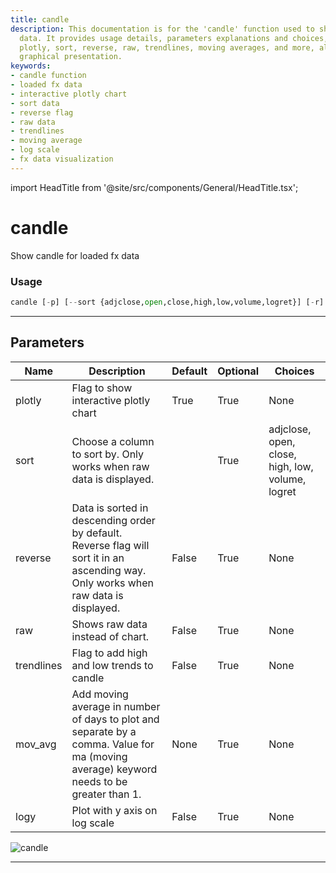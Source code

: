 ```yaml
---
title: candle
description: This documentation is for the 'candle' function used to show loaded fx
  data. It provides usage details, parameters explanations and choices, including
  plotly, sort, reverse, raw, trendlines, moving averages, and more, along with a
  graphical presentation.
keywords:
- candle function
- loaded fx data
- interactive plotly chart
- sort data
- reverse flag
- raw data
- trendlines
- moving average
- log scale
- fx data visualization
---
```


import HeadTitle from '@site/src/components/General/HeadTitle.tsx';

<HeadTitle title="candle - Forex - Reference | OpenBB Terminal Docs" />

# candle

Show candle for loaded fx data

### Usage

```python
candle [-p] [--sort {adjclose,open,close,high,low,volume,logret}] [-r] [--raw] [-t] [--ma MOV_AVG] [--log]
```

---

## Parameters

| Name | Description | Default | Optional | Choices |
| ---- | ----------- | ------- | -------- | ------- |
| plotly | Flag to show interactive plotly chart | True | True | None |
| sort | Choose a column to sort by. Only works when raw data is displayed. |  | True | adjclose, open, close, high, low, volume, logret |
| reverse | Data is sorted in descending order by default. Reverse flag will sort it in an ascending way. Only works when raw data is displayed. | False | True | None |
| raw | Shows raw data instead of chart. | False | True | None |
| trendlines | Flag to add high and low trends to candle | False | True | None |
| mov_avg | Add moving average in number of days to plot and separate by a comma. Value for ma (moving average) keyword needs to be greater than 1. | None | True | None |
| logy | Plot with y axis on log scale | False | True | None |

![candle](https://user-images.githubusercontent.com/46355364/154029283-2e5e472b-4c2b-4e88-8fbe-f6a0925898b8.png)

---
